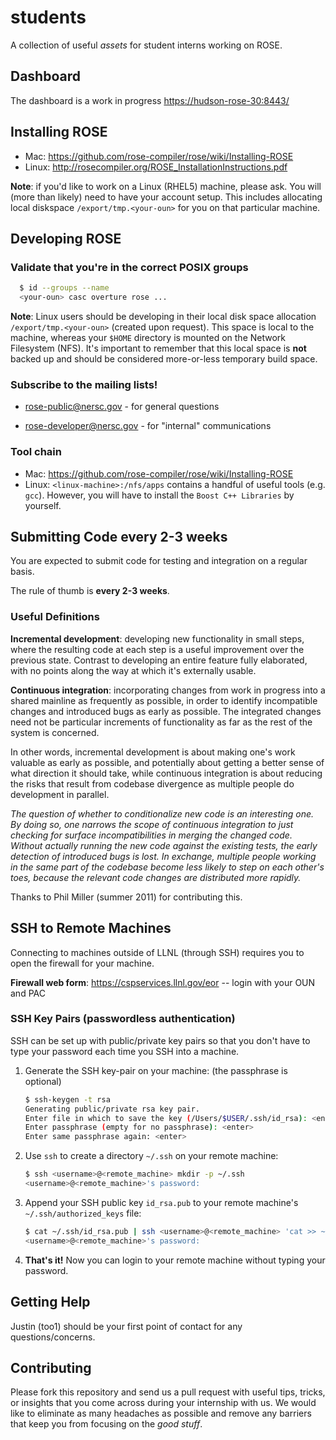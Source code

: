 students
========

A collection of useful *assets* for student interns working on ROSE.

## Dashboard

The dashboard is a work in progress [https://hudson-rose-30:8443/](https://hudson-rose-30:8443/)

## Installing ROSE

* Mac: https://github.com/rose-compiler/rose/wiki/Installing-ROSE
* Linux: http://rosecompiler.org/ROSE_InstallationInstructions.pdf

**Note**: if you'd like to work on a Linux (RHEL5) machine, please ask. You will
(more than likely) need to have your account setup. This includes allocating
local diskspace `/export/tmp.<your-oun>` for you on that particular machine.

## Developing ROSE

### Validate that you're in the correct POSIX groups
``` bash
  $ id --groups --name
  <your-oun> casc overture rose ...
```

**Note**: Linux users should be developing in their local disk space allocation
`/export/tmp.<your-oun>` (created upon request). This space is local to the machine,
whereas your `$HOME` directory is mounted on the Network Filesystem (NFS). It's important
to remember that this local space is **not** backed up and should be considered
more-or-less temporary build space.

### Subscribe to the mailing lists!

* [rose-public@nersc.gov](https://mailman.nersc.gov/mailman/listinfo/rose-public) - for general questions

* [rose-developer@nersc.gov](https://mailman.nersc.gov/mailman/listinfo/rose-developer) - for "internal" communications

### Tool chain

* Mac: https://github.com/rose-compiler/rose/wiki/Installing-ROSE
* Linux: `<linux-machine>:/nfs/apps` contains a handful of useful tools (e.g. `gcc`).
  However, you will have to install the `Boost C++ Libraries` by yourself.

## Submitting Code **every 2-3 weeks**

You are expected to submit code for testing and integration on a regular basis.

The rule of thumb is **every 2-3 weeks**.

### Useful Definitions

**Incremental development**: developing new functionality in small steps, where the resulting code 
at each step is a useful improvement over the previous state. Contrast to developing an entire feature 
fully elaborated, with no points along the way at which it's externally usable.

**Continuous integration**: incorporating changes from work in progress into a shared mainline as
frequently as possible, in order to identify incompatible changes and introduced bugs as early as
possible. The integrated changes need not be particular increments of functionality as far as the
rest of the system is concerned.

In other words, incremental development is about making one's work valuable as early as possible,
and potentially about getting a better sense of what direction it should take, while continuous
integration is about reducing the risks that result from codebase divergence as multiple people do
development in parallel.

*The question of whether to conditionalize new code is an interesting one. By doing so, one narrows
the scope of continuous integration to just checking for surface incompatibilities in merging the
changed code. Without actually running the new code against the existing tests, the early detection
of introduced bugs is lost. In exchange, multiple people working in the same part of the codebase
become less likely to step on each other's toes, because the relevant code changes are distributed
more rapidly.*

Thanks to Phil Miller (summer 2011) for contributing this.

## SSH to Remote Machines
Connecting to machines outside of LLNL (through SSH) requires you to open the firewall for your machine.

**Firewall web form**: https://cspservices.llnl.gov/eor -- login with your OUN and PAC

### SSH Key Pairs (passwordless authentication)
SSH can be set up with public/private key pairs so that you don't have to type your password each time
you SSH into a machine.

1. Generate the SSH key-pair on your machine: (the passphrase is optional)

    ``` bash
    $ ssh-keygen -t rsa
    Generating public/private rsa key pair.
    Enter file in which to save the key (/Users/$USER/.ssh/id_rsa): <enter>
    Enter passphrase (empty for no passphrase): <enter>
    Enter same passphrase again: <enter>
    ```

2. Use `ssh` to create a directory `~/.ssh` on your remote machine:

    ``` bash
    $ ssh <username>@<remote_machine> mkdir -p ~/.ssh
    <username>@<remote_machine>'s password: 
    ```
    
3. Append your SSH public key `id_rsa.pub` to your remote machine's `~/.ssh/authorized_keys` file:

    ``` bash
    $ cat ~/.ssh/id_rsa.pub | ssh <username>@<remote_machine> 'cat >> ~/.ssh/authorized_keys'
    <username>@<remote_machine>'s password:
    ```

4. **That's it!** Now you can login to your remote machine without typing your password.

## Getting Help

Justin (too1) should be your first point of contact for any questions/concerns.

## Contributing

Please fork this repository and send us a pull request with useful tips, tricks, or insights
that you come across during your internship with us. We would like to eliminate as many
headaches as possible and remove any barriers that keep you from focusing on the *good stuff*.

